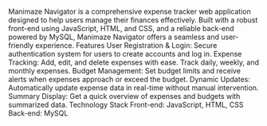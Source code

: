 Manimaze Navigator is a comprehensive expense tracker web application designed to help users manage their finances effectively.
Built with a robust front-end using JavaScript, HTML, and CSS, and a reliable back-end powered by MySQL, Manimaze Navigator offers a seamless and user-friendly experience.
Features User Registration & Login: Secure authentication system for users to create accounts and log in.
Expense Tracking: Add, edit, and delete expenses with ease. Track daily, weekly, and monthly expenses.
Budget Management: Set budget limits and receive alerts when expenses approach or exceed the budget.
Dynamic Updates: Automatically update expense data in real-time without manual intervention.
Summary Display: Get a quick overview of expenses and budgets with summarized data.
Technology Stack
Front-end: JavaScript, HTML, CSS
Back-end: MySQL
